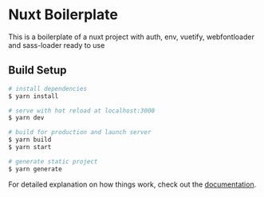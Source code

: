 # Nuxt Boilerplate

This is a boilerplate of a nuxt project with auth, env, vuetify, webfontloader and sass-loader ready to use

## Build Setup

```bash
# install dependencies
$ yarn install

# serve with hot reload at localhost:3000
$ yarn dev

# build for production and launch server
$ yarn build
$ yarn start

# generate static project
$ yarn generate
```

For detailed explanation on how things work, check out the [documentation](https://nuxtjs.org).
